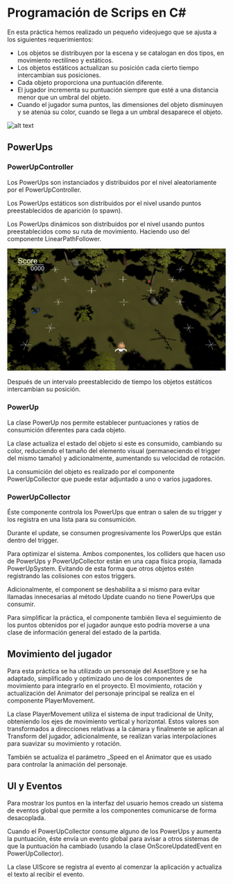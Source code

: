 
# Programación de Scrips en C#

En esta práctica hemos realizado un pequeño videojuego que se ajusta a los siguientes requerimientos:

* Los objetos se distribuyen por la escena y se catalogan en dos tipos, en movimiento rectilíneo y estáticos.
* Los objetos estáticos actualizan su posición cada cierto tiempo intercambian sus posiciones.
* Cada objeto proporciona una puntuación diferente.
* El jugador incrementa su puntuación siempre que esté a una distancia menor que un umbral del objeto.
* Cuando el jugador suma puntos, las dimensiones del objeto disminuyen y se atenúa su color, cuando se llega a un umbral desaparece el objeto.

![alt text](https://github.com/JosueULL/ull_mdv_fundamentos/blob/master/entrega6/screen1.gif)

## PowerUps

### PowerUpController

Los PowerUps son instanciados y distribuidos por el nivel aleatoriamente por el PowerUpController.

Los PowerUps estáticos son distribuidos por el nivel usando puntos preestablecidos de aparición (o spawn). 

Los PowerUps dinámicos son distribuidos por el nivel usando puntos preestablecidos como su ruta de movimiento. Haciendo uso del componente LinearPathFollower.

![alt text](https://github.com/JosueULL/ull_mdv_fundamentos/blob/master/entrega6/screen1.png)

Después de un intervalo preestablecido de tiempo los objetos estáticos intercambian su posición.

### PowerUp

La clase PowerUp nos permite establecer puntuaciones y ratios de consumición diferentes para cada objeto.

La clase actualiza el estado del objeto si este es consumido, cambiando su color, reduciendo el tamaño del elemento visual (permaneciendo el trigger del mismo tamaño) y adicionalmente, aumentando su velocidad de rotación.

La consumición del objeto es realizado por el componente PowerUpCollector que puede estar adjuntado a uno o varios jugadores.

### PowerUpCollector

Éste componente controla los PowerUps que entran o salen de su trigger y los registra en una lista para su consumición. 

Durante el update, se consumen progresivamente los PowerUps que están dentro del trigger.

Para optimizar el sistema. Ambos componentes, los colliders que hacen uso de PowerUps y PowerUpCollector están en una capa física propia, llamada PowerUpSystem. Evitando de esta forma que otros objetos estén registrando las colisiones con estos triggers. 

Adicionalmente, el component se deshabilita a si mismo para evitar llamadas innecesarias al método Update cuando no tiene PowerUps que consumir.  

Para simplificar la práctica, el componente también lleva el seguimiento de los puntos obtenidos por el jugador aunque esto podría moverse a una clase de información general del estado de la partida.

## Movimiento del jugador

Para esta práctica se ha utilizado un personaje del AssetStore y se ha adaptado, simplificado y optimizado uno de los componentes de movimiento para integrarlo en el proyecto. El movimiento, rotación y actualización del Animator del personaje principal se realiza en el componente PlayerMovement.

La clase PlayerMovement utiliza el sistema de input tradicional de Unity, obteniendo los ejes de movimiento vertical y horizontal. Estos valores son transformados a direcciones relativas a la cámara y finalmente se aplican al Transform del jugador, adicionalmente, se realizan varias interpolaciones para suavizar su movimiento y rotación.

También se actualiza el parámetro \_Speed en el Animator que es usado para controlar la animación del personaje. 

## UI y Eventos

Para mostrar los puntos en la interfaz del usuario hemos creado un sistema de eventos global que permite a los componentes comunicarse de forma desacoplada.

Cuando el PowerUpCollector consume alguno de los PowerUps y aumenta la puntuación, éste envía un evento global para avisar a otros sistemas de que la puntuación ha cambiado (usando la clase OnScoreUpdatedEvent en PowerUpCollector).

La clase UIScore se registra al evento al comenzar la aplicación y actualiza el texto al recibir el evento.



